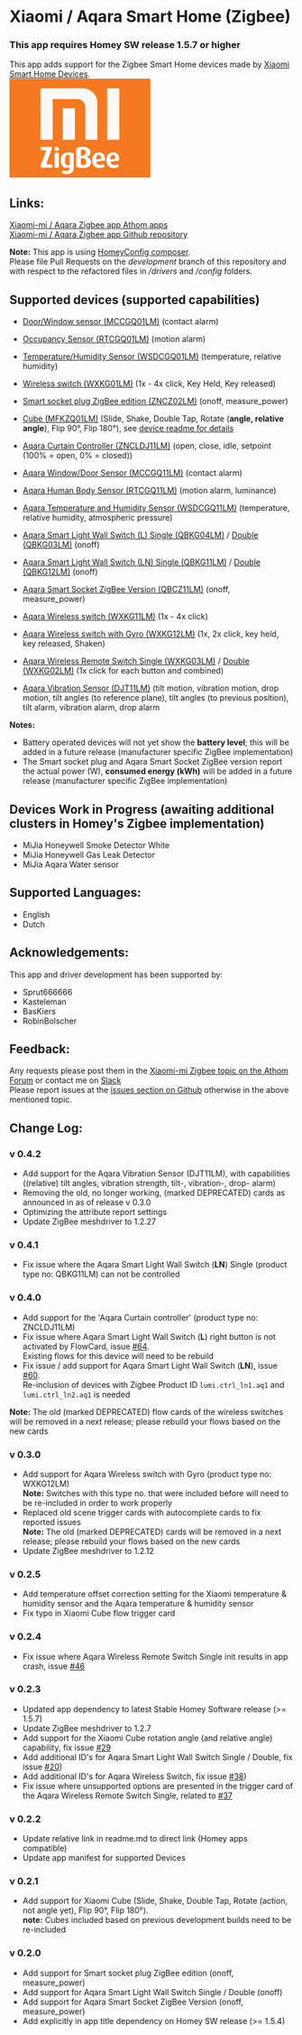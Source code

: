 # Xiaomi / Aqara Smart Home (Zigbee)

### This app requires Homey SW release 1.5.7 or higher

This app adds support for the Zigbee Smart Home devices made by [Xiaomi Smart Home Devices](https://xiaomi-mi.com/).  
<a href="https://github.com/TedTolboom/com.xiaomi-mi-zigbee">
  <img src="https://raw.githubusercontent.com/TedTolboom/com.xiaomi-mi-zigbee/master/assets/images/small.png">
</a>  

## Links:
[Xiaomi-mi / Aqara Zigbee app Athom apps](https://apps.athom.com/app/com.xiaomi-mi-zigbee)                    
[Xiaomi-mi / Aqara Zigbee app Github repository](https://github.com/TedTolboom/com.xiaomi-mi-zigbee)   

**Note:** This app is using [HomeyConfig composer](https://www.npmjs.com/package/node-homey-config-composer).   
Please file Pull Requests on the *development* branch of this repository and with respect to the refactored files in _/drivers_ and _/config_ folders.   

## Supported devices (supported capabilities)
* [Door/Window sensor (MCCGQ01LM)](https://xiaomi-mi.com/sockets-and-sensors/xiaomi-mi-door-window-sensors/) (contact alarm)
* [Occupancy Sensor (RTCGQ01LM)](https://xiaomi-mi.com/sockets-and-sensors/xiaomi-mi-occupancy-sensor/) (motion alarm)
* [Temperature/Humidity Sensor (WSDCGQ01LM)](https://xiaomi-mi.com/sockets-and-sensors/xiaomi-mi-temperature-humidity-sensor/) (temperature, relative humidity)
* [Wireless switch (WXKG01LM)](https://xiaomi-mi.com/sockets-and-sensors/xiaomi-mi-wireless-switch/) (1x - 4x click, Key Held, Key released)  
* [Smart socket plug ZigBee edition (ZNCZ02LM)](https://xiaomi-mi.com/sockets-and-sensors/xiaomi-mi-smart-socket-plug-2-zigbee-edition-white/) (onoff, measure_power)
* [Cube (MFKZQ01LM)](https://xiaomi-mi.com/sockets-and-sensors/xiaomi-mi-smart-home-cube-white/) (Slide, Shake, Double Tap, Rotate (**angle, relative angle**), Flip 90°, Flip 180°), see [device readme for details](https://github.com/TedTolboom/com.xiaomi-mi-zigbee/blob/master/docs/README_cube.md)

* [Aqara Curtain Controller (ZNCLDJ11LM)](https://xiaomi-mi.com/sockets-and-sensors/xiaomi-aqara-smart-curtain-controller-white/) (open, close, idle, setpoint (100% = open, 0% = closed))   
* [Aqara Window/Door Sensor (MCCGQ11LM)](https://xiaomi-mi.com/sockets-and-sensors/xiaomi-aqara-window-door-sensor/) (contact alarm)
* [Aqara Human Body Sensor (RTCGQ11LM)](https://xiaomi-mi.com/sockets-and-sensors/aqara-human-body-sensor/) (motion alarm, luminance)
* [Aqara Temperature and Humidity Sensor (WSDCGQ11LM)](https://xiaomi-mi.com/sockets-and-sensors/aqara-human-body-sensor/) (temperature, relative humidity, atmospheric pressure)
* [Aqara Smart Light Wall Switch (L) Single (QBKG04LM)](https://xiaomi-mi.com/sockets-and-sensors/aqara-smart-light-wall-switch-zigbee-version-single-key/) / [Double (QBKG03LM)](https://xiaomi-mi.com/sockets-and-sensors/aqara-smart-light-wall-switch-zigbee-version-double-key/) (onoff)
* [Aqara Smart Light Wall Switch (LN) Single (QBKG11LM)](https://xiaomi-mi.com/sockets-and-sensors/aqara-smart-light-wall-switch-zigbee-version-single-key/) / [Double (QBKG12LM)](https://xiaomi-mi.com/sockets-and-sensors/aqara-smart-light-wall-switch-zigbee-version-double-key/) (onoff)
* [Aqara Smart Socket ZigBee Version (QBCZ11LM)](https://xiaomi-mi.com/sockets-and-sensors/aqara-smart-socket-zigbee-version/) (onoff, measure_power)
* [Aqara Wireless switch (WXKG11LM)](https://xiaomi-mi.com/sockets-and-sensors/xiaomi-aqara-smart-wireless-switch/) (1x - 4x click)   
* [Aqara Wireless switch with Gyro (WXKG12LM)](https://xiaomi-mi.com/sockets-and-sensors/xiaomi-aqara-smart-wireless-switch/) (1x, 2x click, key held, key released, Shaken)
* [Aqara Wireless Remote Switch Single (WXKG03LM)](https://xiaomi-mi.com/sockets-and-sensors/aqara-smart-light-wall-switch-single-key/) / [Double (WXKG02LM)](https://xiaomi-mi.com/sockets-and-sensors/remote-switch-for-aqara-smart-light-wall-switch-double-key/) (1x click for each button and combined)     
* [Aqara Vibration Sensor (DJT11LM)](https://xiaomi-mi.com/sockets-and-sensors/xiaomi-mi-smart-home-cube-white/) (tilt motion, vibration motion, drop motion, tilt angles (to reference plane), tilt angles (to previous position), tilt alarm, vibration alarm, drop alarm   

**Notes:**
* Battery operated devices will not yet show the **battery level**; this will be added in a future release (manufacturer specific ZigBee implementation)    
* The Smart socket plug and Aqara Smart Socket ZigBee version report the actual power (W), **consumed energy (kWh)** will be added in a future release (manufacturer specific ZigBee implementation)    

## Devices Work in Progress (awaiting additional clusters in Homey's Zigbee implementation)
* MiJia Honeywell Smoke Detector White
* MiJia Honeywell Gas Leak Detector
* MiJia Aqara Water sensor

## Supported Languages:
* English
* Dutch

## Acknowledgements:
This app and driver development has been supported by:  
* Sprut666666   
* Kasteleman   
* BasKiers
* RobinBolscher

## Feedback:
Any requests please post them in the [Xiaomi-mi Zigbee topic on the Athom Forum](https://forum.athom.com/discussion/4120/) or contact me on [Slack](https://athomcommunity.slack.com/team/tedtolboom)    
Please report issues at the [issues section on Github](https://github.com/TedTolboom/com.xiaomi-mi-zigbee/issues) otherwise in the above mentioned topic.     

## Change Log:
### v 0.4.2
* Add support for the Aqara Vibration Sensor (DJT11LM), with capabilities ((relative) tilt angles, vibration strength, tilt-, vibration-, drop- alarm)   
* Removing the old, no longer working, (marked DEPRECATED) cards as announced in as of release v 0.3.0   
* Optimizing the attribute report settings   
* Update ZigBee meshdriver to 1.2.27      

### v 0.4.1
* Fix issue where the Aqara Smart Light Wall Switch (**LN**) Single (product type no: QBKG11LM) can not be controlled   

### v 0.4.0
* Add support for the 'Aqara Curtain controller' (product type no: ZNCLDJ11LM)   
* Fix issue where Aqara Smart Light Wall Switch (**L**) right button is not activated by FlowCard, issue [#64](https://github.com/TedTolboom/com.xiaomi-mi-zigbee/issues/64).   
Existing flows for this device will need to be rebuild   
* Fix issue / add support for Aqara Smart Light Wall Switch (**LN**), issue [#60](https://github.com/TedTolboom/com.xiaomi-mi-zigbee/issues/60).   
Re-inclusion of devices with Zigbee Product ID `lumi.ctrl_ln1.aq1` and `lumi.ctrl_ln2.aq1` is needed   

**Note:** The old (marked DEPRECATED) flow cards of the wireless switches will be removed in a next release; please rebuild your flows based on the new cards   

### v 0.3.0
* Add support for Aqara Wireless switch with Gyro (product type no: WXKG12LM)   
**Note:** Switches with this type no. that were included before will need to be re-included in order to work properly   
* Replaced old scene trigger cards with autocomplete cards to fix reported issues   
**Note:** The old (marked DEPRECATED) cards will be removed in a next release; please rebuild your flows based on the new cards  
* Update ZigBee meshdriver to 1.2.12   

### v 0.2.5
* Add temperature offset correction setting for the Xiaomi temperature & humidity sensor and the Aqara temperature & humidity sensor   
* Fix typo in Xiaomi Cube flow trigger card

### v 0.2.4
* Fix issue where Aqara Wireless Remote Switch Single init results in app crash, issue [#46](https://github.com/TedTolboom/com.xiaomi-mi-zigbee/issues/46)   

### v 0.2.3
* Updated app dependency to latest Stable Homey Software release (>= 1.5.7)
* Update ZigBee meshdriver to 1.2.7   
* Add support for the Xiaomi Cube rotation angle (and relative angle) capability, fix issue [#29](https://github.com/TedTolboom/com.xiaomi-mi-zigbee/issues/29)
* Add additional ID's for Aqara Smart Light Wall Switch Single / Double, fix issue [#20](https://github.com/TedTolboom/com.xiaomi-mi-zigbee/issues/20))
* Add additional ID's for Aqara Wireless Switch, fix issue [#38](https://github.com/TedTolboom/com.xiaomi-mi-zigbee/issues/38))   
* Fix issue where unsupported options are presented in the trigger card of the Aqara Wireless Remote Switch Single, related to [#37](https://github.com/TedTolboom/com.xiaomi-mi-zigbee/issues/37)

### v 0.2.2
* Update relative link in readme.md to direct link (Homey apps compatible)   
* Update app manifest for supported Devices   

### v 0.2.1
* Add support for Xiaomi Cube (Slide, Shake, Double Tap, Rotate (action, not angle yet), Flip 90°, Flip 180°).   
**note:** Cubes included based on previous development builds need to be re-included   

### v 0.2.0
* Add support for Smart socket plug ZigBee edition (onoff, measure_power)   
* Add support for Aqara Smart Light Wall Switch Single / Double (onoff)   
* Add support for Aqara Smart Socket ZigBee Version (onoff, measure_power)   
* Add explicitly in app title dependency on Homey SW release (>= 1.5.4)   
